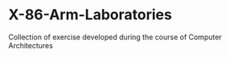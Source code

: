 # X-86-Arm-Laboratories
Collection of exercise developed during the course of Computer Architectures
